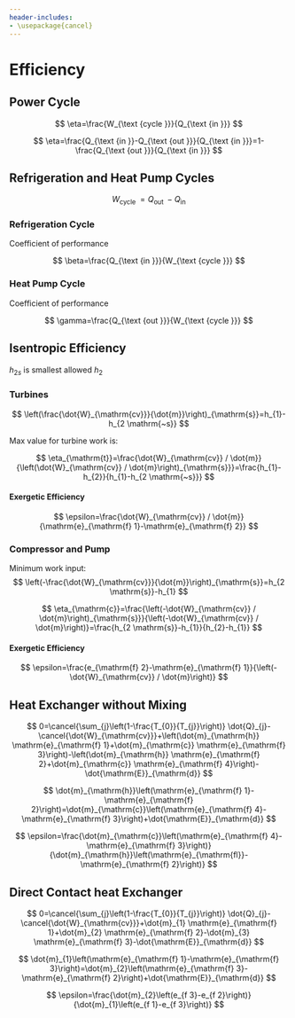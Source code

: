 ```yaml
---
header-includes:
- \usepackage{cancel}
---
```


# Efficiency

## Power Cycle

$$
\eta=\frac{W_{\text {cycle }}}{Q_{\text {in }}}
$$

$$
\eta=\frac{Q_{\text {in }}-Q_{\text {out }}}{Q_{\text {in }}}=1-\frac{Q_{\text {out }}}{Q_{\text {in }}}
$$

## Refrigeration and Heat Pump Cycles

$$
W_{\text {cycle }}=Q_{\text {out }}-Q_{\text {in }}
$$

### Refrigeration Cycle

Coefficient of performance

$$
\beta=\frac{Q_{\text {in }}}{W_{\text {cycle }}}
$$

### Heat Pump Cycle

Coefficient of performance

$$
\gamma=\frac{Q_{\text {out }}}{W_{\text {cycle }}}
$$

## Isentropic Efficiency

$h_{2s}$ is smallest allowed $h_2$

### Turbines

$$
\left(\frac{\dot{W}_{\mathrm{cv}}}{\dot{m}}\right)_{\mathrm{s}}=h_{1}-h_{2 \mathrm{~s}}
$$

Max value for turbine work is:

$$
\eta_{\mathrm{t}}=\frac{\dot{W}_{\mathrm{cv}} / \dot{m}}{\left(\dot{W}_{\mathrm{cv}} / \dot{m}\right)_{\mathrm{s}}}=\frac{h_{1}-h_{2}}{h_{1}-h_{2 \mathrm{~s}}}
$$

#### Exergetic Efficiency

$$
\epsilon=\frac{\dot{W}_{\mathrm{cv}} / \dot{m}}{\mathrm{e}_{\mathrm{f} 1}-\mathrm{e}_{\mathrm{f} 2}}
$$

### Compressor and Pump

Minimum work input:
$$
\left(-\frac{\dot{W}_{\mathrm{cv}}}{\dot{m}}\right)_{\mathrm{s}}=h_{2 \mathrm{s}}-h_{1}
$$

$$
\eta_{\mathrm{c}}=\frac{\left(-\dot{W}_{\mathrm{cv}} / \dot{m}\right)_{\mathrm{s}}}{\left(-\dot{W}_{\mathrm{cv}} / \dot{m}\right)}=\frac{h_{2 \mathrm{s}}-h_{1}}{h_{2}-h_{1}}
$$

#### Exergetic Efficiency

$$
\epsilon=\frac{e_{\mathrm{f} 2}-\mathrm{e}_{\mathrm{f} 1}}{\left(-\dot{W}_{\mathrm{cv}} / \dot{m}\right)}
$$

## Heat Exchanger without Mixing

$$
0=\cancel{\sum_{j}\left(1-\frac{T_{0}}{T_{j}}\right)} \dot{Q}_{j}-\cancel{\dot{W}_{\mathrm{cv}}}+\left(\dot{m}_{\mathrm{h}} \mathrm{e}_{\mathrm{f} 1}+\dot{m}_{\mathrm{c}} \mathrm{e}_{\mathrm{f} 3}\right)-\left(\dot{m}_{\mathrm{h}} \mathrm{e}_{\mathrm{f} 2}+\dot{m}_{\mathrm{c}} \mathrm{e}_{\mathrm{f} 4}\right)-\dot{\mathrm{E}}_{\mathrm{d}}
$$

$$
\dot{m}_{\mathrm{h}}\left(\mathrm{e}_{\mathrm{f} 1}-\mathrm{e}_{\mathrm{f} 2}\right)=\dot{m}_{\mathrm{c}}\left(\mathrm{e}_{\mathrm{f} 4}-\mathrm{e}_{\mathrm{f} 3}\right)+\dot{\mathrm{E}}_{\mathrm{d}}
$$

$$
\epsilon=\frac{\dot{m}_{\mathrm{c}}\left(\mathrm{e}_{\mathrm{f} 4}-\mathrm{e}_{\mathrm{f} 3}\right)}{\dot{m}_{\mathrm{h}}\left(\mathrm{e}_{\mathrm{fl}}-\mathrm{e}_{\mathrm{f} 2}\right)}
$$

## Direct Contact heat Exchanger

$$
0=\cancel{\sum_{j}\left(1-\frac{T_{0}}{T_{j}}\right)} \dot{Q}_{j}-\cancel{\dot{W}_{\mathrm{cv}}}+\dot{m}_{1} \mathrm{e}_{\mathrm{f} 1}+\dot{m}_{2} \mathrm{e}_{\mathrm{f} 2}-\dot{m}_{3} \mathrm{e}_{\mathrm{f} 3}-\dot{\mathrm{E}}_{\mathrm{d}}
$$

$$
\dot{m}_{1}\left(\mathrm{e}_{\mathrm{f} 1}-\mathrm{e}_{\mathrm{f} 3}\right)=\dot{m}_{2}\left(\mathrm{e}_{\mathrm{f} 3}-\mathrm{e}_{\mathrm{f} 2}\right)+\dot{\mathrm{E}}_{\mathrm{d}}
$$

$$
\epsilon=\frac{\dot{m}_{2}\left(e_{f 3}-e_{f 2}\right)}{\dot{m}_{1}\left(e_{f 1}-e_{f 3}\right)}
$$